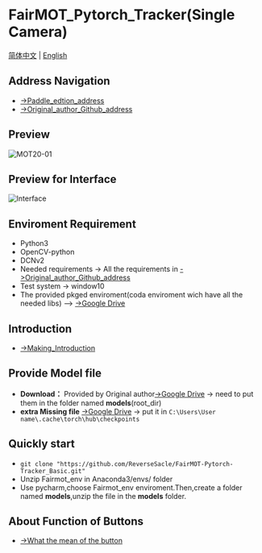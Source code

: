 **FairMOT_Pytorch_Tracker(Single Camera)**
===
[简体中文](https://github.com/ReverseSacle/FairMOT-Pytorch-Tracker_Basic/blob/main/README.md) | [English](https://github.com/ReverseSacle/FairMOT-Pytorch-Tracker_Basic/blob/main/README_en.md)

Address Navigation
---
+ [->Paddle_edtion_address](https://github.com/ReverseSacle/FairMOT-Pytorch-Tracker_Basic)
+ [->Original_author_Github_address](https://github.com/ifzhang/FairMOT)

Preview
---
![MOT20-01](https://github.com/ReverseSacle/FairMOT_Paddle/blob/main/docs/MOT20-01.gif)

Preview for Interface
---
![Interface](https://user-images.githubusercontent.com/73418195/126273708-42a9aec3-a07f-4102-aaf2-3a6f5cadf2b5.png)



Enviroment Requirement
---
+ Python3
+ OpenCV-python
+ DCNv2
+ Needed requirements -> All the requirements  in [->Original_author_Github_address](https://github.com/ifzhang/FairMOT)
+ Test system -> window10
+ The provided pkged enviroment(coda enviroment wich have all the needed libs) --> [->Google Drive](https://drive.google.com/file/d/1xNADf_ARQnDhKNx1rEOHgXszG2lrSEet/view?usp=sharing)

Introduction
---
+ [->Making_Introduction](https://github.com/ReverseSacle/FairMOT_paddle/blob/main/docs/Making_Introduction_en.md)

Provide Model file
---
+ **Download：** Provided by Original author[->Google Drive](https://drive.google.com/file/d/1iqRQjsG9BawIl8SlFomMg5iwkb6nqSpi/view) -> need to put them in  the folder named __models__(root_dir)
+ **extra Missing file** [->Google Drive](https://drive.google.com/file/d/1sZ0PHOtHkfAHpJ1Na4Ff0SD7NJktFKHq/view?usp=sharing) -> put it in ```C:\Users\User name\.cache\torch\hub\checkpoints```


Quickly start
---
+ ```git clone "https://github.com/ReverseSacle/FairMOT-Pytorch-Tracker_Basic.git"```
+ Unzip Fairmot_env in Anaconda3/envs/ folder
+ Use pycharm,choose Fairmot_env enviroment.Then,create a folder named **models**,unzip the file in the __models__ folder.

About Function of Buttons
---
+ [->What the mean of the button](https://github.com/ReverseSacle/FairMOT-Paddle-Tracker_Basic/blob/main/docs/The_button_function_en.md)
